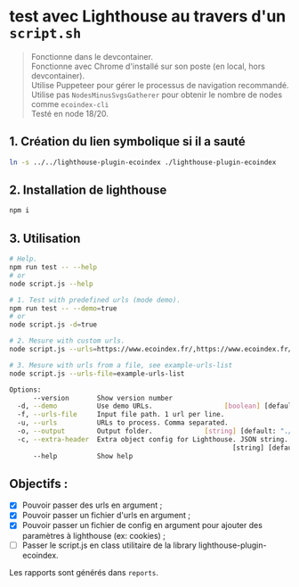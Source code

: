 # test avec Lighthouse au travers d'un `script.sh`

> Fonctionne dans le devcontainer.  
> Fonctionne avec Chrome d'installé sur son poste (en local, hors devcontainer).  
> Utilise Puppeteer pour gérer le processus de navigation recommandé.  
> Utilise pas `NodesMinusSvgsGatherer` pour obtenir le nombre de nodes comme `ecoindex-cli`  
> Testé en node 18/20.

## 1. Création du lien symbolique si il a sauté

```bash
ln -s ../../lighthouse-plugin-ecoindex ./lighthouse-plugin-ecoindex
```

## 2. Installation de lighthouse

```bash
npm i
```

## 3. Utilisation

```bash
# Help.
npm run test -- --help
# or
node script.js --help

# 1. Test with predefined urls (mode demo).
npm run test -- --demo=true
# or
node script.js -d=true

# 2. Mesure with custom urls.
node script.js --urls=https://www.ecoindex.fr/,https://www.ecoindex.fr/comment-ca-marche/

# 3. Mesure with urls from a file, see example-urls-list
node script.js --urls-file=example-urls-list
```

<!-- copier/coller ici le résultat de la command `node ./script.js --help` -->

```bash
Options:
      --version       Show version number                              [boolean]
  -d, --demo          Use demo URLs.                  [boolean] [default: false]
  -f, --urls-file     Input file path. 1 url per line.                  [string]
  -u, --urls          URLs to process. Comma separated.                 [string]
  -o, --output        Output folder.             [string] [default: "./reports"]
  -c, --extra-header  Extra object config for Lighthouse. JSON string.
                                                        [string] [default: null]
      --help          Show help                                        [boolean]
```

## Objectifs :

- [x] Pouvoir passer des urls en argument ;
- [x] Pouvoir passer un fichier d'urls en argument ;
- [x] Pouvoir passer un fichier de config en argument pour ajouter des paramètres à lighthouse (ex: cookies) ;
- [ ] Passer le script.js en class utilitaire de la library lighthouse-plugin-ecoindex.

Les rapports sont générés dans `reports`.
